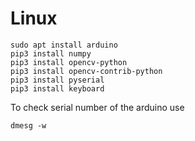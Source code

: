 # Linux

```
sudo apt install arduino
pip3 install numpy
pip3 install opencv-python
pip3 install opencv-contrib-python
pip3 install pyserial
pip3 install keyboard
```


To check serial number of the arduino use

```
dmesg -w
```
